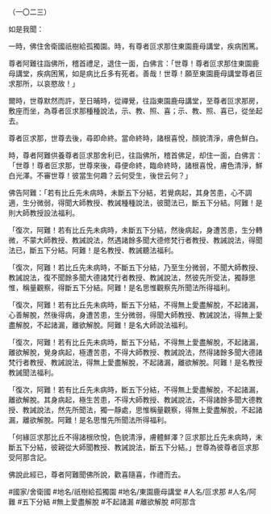 （一〇二三）

如是我聞：

一時，佛住舍衛國祇樹給孤獨園。時，有尊者叵求那住東園鹿母講堂，疾病困篤。

尊者阿難往詣佛所，稽首禮足，退住一面，白佛言：「世尊！尊者叵求那住東園鹿母講堂，疾病困篤，如是病比丘多有死者。善哉！世尊！願至東園鹿母講堂尊者叵求那所，以哀愍故！」

爾時，世尊默然而許，至日晡時，從禪覺，往詣東園鹿母講堂，至尊者叵求那房，敷座而坐，為尊者叵求那種種說法，示、教、照、喜；示、教、照、喜已，從坐起去。

尊者叵求那，世尊去後，尋即命終。當命終時，諸根喜悅，顏貌清淨，膚色鮮白。

時，尊者阿難供養尊者叵求那舍利已，往詣佛所，稽首佛足，却住一面，白佛言：「世尊！尊者叵求那，世尊來後，尋便命終，臨命終時，諸根喜悅，膚色清淨，鮮白光澤。不審世尊！彼當生何趣？云何受生，後世云何？」

佛告阿難：「若有比丘先未病時，未斷五下分結，若覺病起，其身苦患，心不調適，生分微弱，得聞大師教授、教誡種種說法，彼聞法已，斷五下分結。阿難！是則大師教授設法福利。

「復次，阿難！若有比丘先未病時，未斷五下分結，然後病起，身遭苦患，生分轉微，不蒙大師教授、教誡說法，然遇諸餘多聞大德修梵行者教授、教誡說法，得聞法已，斷五下分結。阿難！是名教授、教誡聽法福利。

「復次，阿難！若比丘先未病時，不斷五下分結，乃至生分微弱，不聞大師教授、教誡說法，復不聞餘多聞大德諸梵行者教授、教誡說法，然彼先所受法，獨靜思惟，稱量觀察，得斷五下分結。阿難！是名思惟觀察先所聞法所得福利。

「復次，阿難！若有比丘先未病時，斷五下分結，不得無上愛盡解脫，不起諸漏，心善解脫，然後得病，身遭苦患，生分微弱，得聞大師教授、教誡說法，得無上愛盡解脫，不起諸漏，離欲解脫。阿難！是名大師說法福利。

「復次，阿難！若有比丘先未病時，斷五下分結，不得無上愛盡解脫，不起諸漏，離欲解脫，覺身病起，極遭苦患，不得大師教授、教誡說法，然得諸餘多聞大德諸梵行者教授、教誡說法，得無上愛盡解脫，不起諸漏，離欲解脫。阿難！是名教授教誡聞法福利。

「復次，阿難！若有比丘先未病時，斷五下分結，不得無上愛盡解脫，不起諸漏，離欲解脫。其身病起，極生苦患，不得大師教授、教誡說法，不得諸餘多聞大德教授、教誡說法，然先所聞法，獨一靜處，思惟稱量觀察，得無上愛盡解脫，不起諸漏，離欲解脫。阿難！是名思惟先所聞法所得福利。

「何緣叵求那比丘不得諸根欣悅，色貌清淨，膚體鮮澤？叵求那比丘先未病時，未斷五下分結，彼親從大師聞教授、教誡說法，斷五下分結。」世尊為彼尊者叵求那受阿那含記。

佛說此經已，尊者阿難聞佛所說，歡喜隨喜，作禮而去。

#國家/舍衛國
#地名/祇樹給孤獨園
#地名/東園鹿母講堂
#人名/叵求那
#人名/阿難
#五下分結
#無上愛盡解脫
#不起諸漏
#離欲解脫
#阿那含

